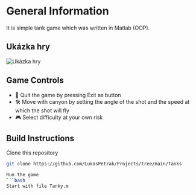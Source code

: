 
# General Information

It is simple tank game which was written in Matlab (OOP). 

## Ukázka hry

![Ukázka hry](cesta_k_vasemu_gifu.gif)

## Game Controls

- 🚀 Quit the game by pressing Exit as button
- 🛠️ Move with canyon by  setting the angle of the shot and the speed at which the shot will fly
- 🎮 Select difficulty at your own risk

## Build Instructions

Clone this repository
   ```bash
   git clone https://github.com/LukasPetrak/Projects/tree/main/Tanks

Run the game
   ```bash
   Start with file Tanky.m
